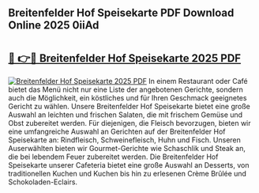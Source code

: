 ## Breitenfelder Hof Speisekarte PDF Download Online 2025 0iiAd

# <h2><a href="http://gc8aaw7.nevu.top/?p=Breitenfelder+Hof+Speisekarte">🔗 👉🔴 Breitenfelder Hof Speisekarte 2025 PDF</a></h2>

[![Breitenfelder Hof Speisekarte 2025 PDF](https://i.imgur.com/dBaPXMq.png)](http://gc8aaw7.nevu.top/?p=Breitenfelder+Hof+Speisekarte)
In einem Restaurant oder Café bietet das Menü nicht nur eine Liste der angebotenen Gerichte, sondern auch die Möglichkeit, ein köstliches und für Ihren Geschmack geeignetes Gericht zu wählen. Unsere Breitenfelder Hof Speisekarte bietet eine große Auswahl an leichten und frischen Salaten, die mit frischem Gemüse und Obst zubereitet werden. Für diejenigen, die Fleisch bevorzugen, bieten wir eine umfangreiche Auswahl an Gerichten auf der Breitenfelder Hof Speisekarte an: Rindfleisch, Schweinefleisch, Huhn und Fisch. Unseren Auserwählten bieten wir Gourmet-Gerichte wie Schaschlik und Steak an, die bei lebendem Feuer zubereitet werden. Die Breitenfelder Hof Speisekarte unserer Cafeteria bietet eine große Auswahl an Desserts, von traditionellen Kuchen und Kuchen bis hin zu erlesenen Crème Brûlée und Schokoladen-Eclairs.
